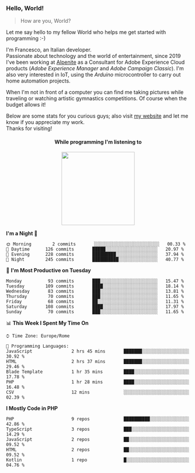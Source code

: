 ### Hello, World!

> How are you, World?

Let me say hello to my fellow World who helps me get started with programming :-)

I'm Francesco, an Italian developer.  
Passionate about technology and the world of entertainment, since 2019 I've been working at [Alpenite](https://www.alpenite.com) as a Consultant for Adobe Experience Cloud products (*Adobe Experience Manager* and *Adobe Campaign Classic*). I'm also very interested in IoT, using the *Arduino* microcontroller to carry out home automation projects.

When I'm not in front of a computer you can find me taking pictures while traveling or watching artistic gymnastics competitions. Of course when the budget allows it!

Below are some stats for you curious guys; also visit [my website](https://www.francescorega.eu) and let me know if you appreciate my work.  
Thanks for visiting!

<div align="center">
  <h4>While programming I'm listening to</h4>
  <a href="https://apps.francescorega.eu/now-playing/11147232609" target="_blank"><img src="https://apps.francescorega.eu/now-playing/11147232609" width="200"></a>
</div>

<!--START_SECTION:waka-->
**I'm a Night 🦉** 

```text
🌞 Morning        2 commits       ░░░░░░░░░░░░░░░░░░░░░░░░░   00.33 % 
🌆 Daytime      126 commits       █████░░░░░░░░░░░░░░░░░░░░   20.97 % 
🌃 Evening      228 commits       █████████░░░░░░░░░░░░░░░░   37.94 % 
🌙 Night        245 commits       ██████████░░░░░░░░░░░░░░░   40.77 % 

```
📅 **I'm Most Productive on Tuesday** 

```text
Monday          93 commits       ███░░░░░░░░░░░░░░░░░░░░░░   15.47 % 
Tuesday        109 commits       ████░░░░░░░░░░░░░░░░░░░░░   18.14 % 
Wednesday       83 commits       ███░░░░░░░░░░░░░░░░░░░░░░   13.81 % 
Thursday        70 commits       ███░░░░░░░░░░░░░░░░░░░░░░   11.65 % 
Friday          68 commits       ██░░░░░░░░░░░░░░░░░░░░░░░   11.31 % 
Saturday       108 commits       ████░░░░░░░░░░░░░░░░░░░░░   17.97 % 
Sunday          70 commits       ███░░░░░░░░░░░░░░░░░░░░░░   11.65 % 

```


📊 **This Week I Spent My Time On** 

```text
⌚︎ Time Zone: Europe/Rome

💬 Programming Languages: 
JavaScript               2 hrs 45 mins       ███████░░░░░░░░░░░░░░░░░░   30.92 % 
HTML                     2 hrs 37 mins       ███████░░░░░░░░░░░░░░░░░░   29.46 % 
Blade Template           1 hr 35 mins        ████░░░░░░░░░░░░░░░░░░░░░   17.78 % 
PHP                      1 hr 28 mins        ████░░░░░░░░░░░░░░░░░░░░░   16.48 % 
CSV                      12 mins             ░░░░░░░░░░░░░░░░░░░░░░░░░   02.39 % 

```

**I Mostly Code in PHP** 

```text
PHP                      9 repos             ██████████░░░░░░░░░░░░░░░   42.86 % 
TypeScript               3 repos             ███░░░░░░░░░░░░░░░░░░░░░░   14.29 % 
JavaScript               2 repos             ██░░░░░░░░░░░░░░░░░░░░░░░   09.52 % 
HTML                     2 repos             ██░░░░░░░░░░░░░░░░░░░░░░░   09.52 % 
Kotlin                   1 repo              █░░░░░░░░░░░░░░░░░░░░░░░░   04.76 % 

```



<!--END_SECTION:waka-->
